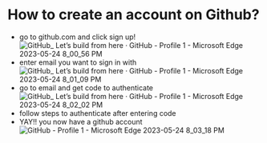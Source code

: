 # How to create an account on Github?

- go to github.com and click sign up!
![GitHub_ Let’s build from here · GitHub - Profile 1 - Microsoft​ Edge 2023-05-24 8_00_56 PM](https://github.com/surj-to/main-website/assets/134443593/20d73730-c305-458f-8c70-55feeeefce4b)
- enter email you want to sign in with![GitHub_ Let’s build from here · GitHub - Profile 1 - Microsoft​ Edge 2023-05-24 8_01_09 PM](https://github.com/surj-to/main-website/assets/134443593/98b57cad-47b8-4e96-a9e9-299962c8e5a4)
- go to email and get code to authenticate![GitHub_ Let’s build from here · GitHub - Profile 1 - Microsoft​ Edge 2023-05-24 8_02_02 PM](https://github.com/surj-to/main-website/assets/134443593/beb5681c-db2c-45d3-a362-d81d8f84a5ca)
- follow steps to authenticate after entering code
- YAY!! you now have a github account![GitHub - Profile 1 - Microsoft​ Edge 2023-05-24 8_03_18 PM](https://github.com/surj-to/main-website/assets/134443593/cea37b4c-2b44-4383-b525-ab302054b455)
